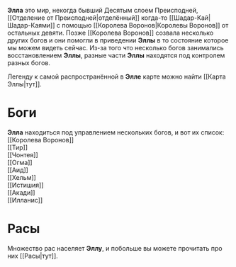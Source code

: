 **Элла** это мир, некогда бывший Десятым слоем Преисподней, [[Отделение от Преисподней|отделённый]] когда-то [[Шадар-Кай|Шадар-Каями]] с помощью [[Королева Воронов|Королевы Воронов]] от остальных девяти. Позже [[Королева Воронов]] созвала несколько других богов и они помогли в приведении **Эллы** в то состояние которое мы можем видеть сейчас. Из-за того что несколько богов занимались восстановлением **Эллы**, разные части **Эллы** находятся под контролем разных богов. 

Легенду к самой распространённой в **Элле** карте можно найти [[Карта Эллы|тут]].

# Боги
**Элла** находиться под управлением нескольких богов, и вот их список:
[[Королева Воронов]]<br>
[[Тир]]<br>
[[Чонтея]]<br>
[[Огма]]<br>
[[Аид]]<br>
[[Хельм]]<br>
[[Истишия]]<br>
[[Акади]]<br>
[[Илланис]]<br>
# Расы
Множество рас населяет **Эллу**, и побольше вы можете прочитать про них [[Расы|тут]].